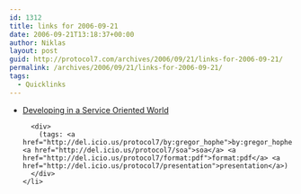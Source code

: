 ```yaml
---
id: 1312
title: links for 2006-09-21
date: 2006-09-21T13:18:37+00:00
author: Niklas
layout: post
guid: http://protocol7.com/archives/2006/09/21/links-for-2006-09-21/
permalink: /archives/2006/09/21/links-for-2006-09-21/
tags:
  - Quicklinks
---
```

<div class='microid-2687c71e08ab0be7a85d740fca66f3313cde8a52'>
  <ul>
    <li>
      <div>
        <a href="http://217.199.33.59/jz/2006/slides/4726.pdf">Developing in a Service Oriented World</a>
      </div>
      
      <div>
        (tags: <a href="http://del.icio.us/protocol7/by:gregor_hophe">by:gregor_hophe</a> <a href="http://del.icio.us/protocol7/soa">soa</a> <a href="http://del.icio.us/protocol7/format:pdf">format:pdf</a> <a href="http://del.icio.us/protocol7/presentation">presentation</a>)
      </div>
    </li>
  </ul>
</div>